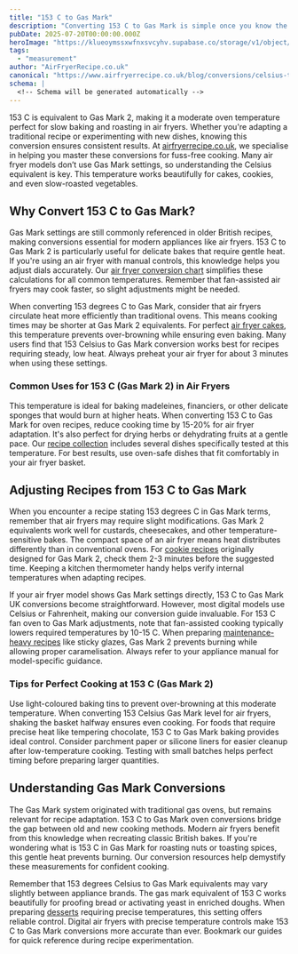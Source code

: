```yaml
---
title: "153 C to Gas Mark"
description: "Converting 153 C to Gas Mark is simple once you know the right setting. This guide helps you nail the temperature for air fryer recipes. Whether baking or roasting, get perfect results every time."
pubDate: 2025-07-20T00:00:00.000Z
heroImage: "https://klueoymssxwfnxsvcyhv.supabase.co/storage/v1/object/public/Shmucket/153-c-to-gas-mark.png"
tags:
  - "measurement"
author: "AirFryerRecipe.co.uk"
canonical: "https://www.airfryerrecipe.co.uk/blog/conversions/celsius-to-gas-mark/153-c-to-gas-mark"
schema: |
  <!-- Schema will be generated automatically -->
---
```


<p id="">153 C is equivalent to Gas Mark 2, making it a moderate oven temperature perfect for slow baking and roasting in air fryers. Whether you're adapting a traditional recipe or experimenting with new dishes, knowing this conversion ensures consistent results. At <a href="https://www.airfryerrecipe.co.uk" id="">airfryerrecipe.co.uk</a>, we specialise in helping you master these conversions for fuss-free cooking. Many air fryer models don’t use Gas Mark settings, so understanding the Celsius equivalent is key. This temperature works beautifully for cakes, cookies, and even slow-roasted vegetables.</p><h2 id="">Why Convert 153 C to Gas Mark?</h2><p id="">Gas Mark settings are still commonly referenced in older British recipes, making conversions essential for modern appliances like air fryers. 153 C to Gas Mark 2 is particularly useful for delicate bakes that require gentle heat. If you're using an air fryer with manual controls, this knowledge helps you adjust dials accurately. Our <a href="https://www.airfryerrecipe.co.uk/air-fryer-conversion-chart" id="">air fryer conversion chart</a> simplifies these calculations for all common temperatures. Remember that fan-assisted air fryers may cook faster, so slight adjustments might be needed.</p><p id="">When converting 153 degrees C to Gas Mark, consider that air fryers circulate heat more efficiently than traditional ovens. This means cooking times may be shorter at Gas Mark 2 equivalents. For perfect <a href="https://www.airfryerrecipe.co.uk/recipe-category/cakes" id="">air fryer cakes</a>, this temperature prevents over-browning while ensuring even baking. Many users find that 153 Celsius to Gas Mark conversion works best for recipes requiring steady, low heat. Always preheat your air fryer for about 3 minutes when using these settings.</p><h3 id="">Common Uses for 153 C (Gas Mark 2) in Air Fryers</h3><p id="">This temperature is ideal for baking madeleines, financiers, or other delicate sponges that would burn at higher heats. When converting 153 C to Gas Mark for oven recipes, reduce cooking time by 15-20% for air fryer adaptation. It's also perfect for drying herbs or dehydrating fruits at a gentle pace. Our <a href="https://www.airfryerrecipe.co.uk/recipes" id="">recipe collection</a> includes several dishes specifically tested at this temperature. For best results, use oven-safe dishes that fit comfortably in your air fryer basket.</p><h2 id="">Adjusting Recipes from 153 C to Gas Mark</h2><p id="">When you encounter a recipe stating 153 degrees C in Gas Mark terms, remember that air fryers may require slight modifications. Gas Mark 2 equivalents work well for custards, cheesecakes, and other temperature-sensitive bakes. The compact space of an air fryer means heat distributes differently than in conventional ovens. For <a href="https://www.airfryerrecipe.co.uk/recipe-category/cookies" id="">cookie recipes</a> originally designed for Gas Mark 2, check them 2-3 minutes before the suggested time. Keeping a kitchen thermometer handy helps verify internal temperatures when adapting recipes.</p><p id="">If your air fryer model shows Gas Mark settings directly, 153 C to Gas Mark UK conversions become straightforward. However, most digital models use Celsius or Fahrenheit, making our conversion guide invaluable. For 153 C fan oven to Gas Mark adjustments, note that fan-assisted cooking typically lowers required temperatures by 10-15 C. When preparing <a href="https://www.airfryerrecipe.co.uk/air-fryer-cleaner" id="">maintenance-heavy recipes</a> like sticky glazes, Gas Mark 2 prevents burning while allowing proper caramelisation. Always refer to your appliance manual for model-specific guidance.</p><h3 id="">Tips for Perfect Cooking at 153 C (Gas Mark 2)</h3><p id="">Use light-coloured baking tins to prevent over-browning at this moderate temperature. When converting 153 Celsius Gas Mark level for air fryers, shaking the basket halfway ensures even cooking. For foods that require precise heat like tempering chocolate, 153 C to Gas Mark baking provides ideal control. Consider parchment paper or silicone liners for easier cleanup after low-temperature cooking. Testing with small batches helps perfect timing before preparing larger quantities.</p><h2 id="">Understanding Gas Mark Conversions</h2><p id="">The Gas Mark system originated with traditional gas ovens, but remains relevant for recipe adaptation. 153 C to Gas Mark oven conversions bridge the gap between old and new cooking methods. Modern air fryers benefit from this knowledge when recreating classic British bakes. If you're wondering what is 153 C in Gas Mark for roasting nuts or toasting spices, this gentle heat prevents burning. Our conversion resources help demystify these measurements for confident cooking.</p><p id="">Remember that 153 degrees Celsius to Gas Mark equivalents may vary slightly between appliance brands. The gas mark equivalent of 153 C works beautifully for proofing bread or activating yeast in enriched doughs. When preparing <a href="https://www.airfryerrecipe.co.uk/recipe-category/dessert" id="">desserts</a> requiring precise temperatures, this setting offers reliable control. Digital air fryers with precise temperature controls make 153 C to Gas Mark conversions more accurate than ever. Bookmark our guides for quick reference during recipe experimentation.</p>

